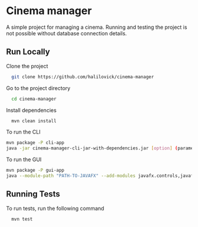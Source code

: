 
# Cinema manager

A simple project for managing a cinema.
Running and testing the project is not possible without database connection details.


## Run Locally

Clone the project

```bash
  git clone https://github.com/halilovick/cinema-manager
```

Go to the project directory

```bash
  cd cinema-manager
```

Install dependencies

```bash
  mvn clean install
```

To run the CLI

```bash
mvn package -P cli-app 
java -jar cinema-manager-cli-jar-with-dependencies.jar [option] (parameters)
```

To run the GUI

```bash
mvn package -P gui-app
java --module-path "PATH-TO-JAVAFX" --add-modules javafx.controls,javafx.fxml -jar cinema-manager-gui-jar-with-dependencies.jar 
```


## Running Tests

To run tests, run the following command

```bash
  mvn test
```

